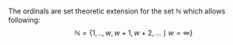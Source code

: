The ordinals are set theoretic extension for the set $\mathbb{N}$ which allows following:
$$\mathbb{N} = \{ 1,..,w, w+1,w+2,... \mid w = \infty \}$$